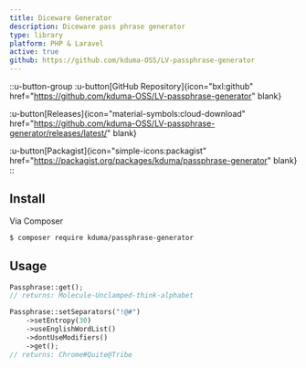 ```yaml
---
title: Diceware Generator
description: Diceware pass phrase generator
type: library
platform: PHP & Laravel
active: true
github: https://github.com/kduma-OSS/LV-passphrase-generator
---
```


::u-button-group
:u-button[GitHub Repository]{icon="bxl:github" href="https://github.com/kduma-OSS/LV-passphrase-generator" blank}

:u-button[Releases]{icon="material-symbols:cloud-download" href="https://github.com/kduma-OSS/LV-passphrase-generator/releases/latest/" blank}

:u-button[Packagist]{icon="simple-icons:packagist" href="https://packagist.org/packages/kduma/passphrase-generator" blank}
::

## Install

Via Composer

``` bash
$ composer require kduma/passphrase-generator
```

## Usage

``` php
Passphrase::get();
// returns: Molecule-Unclamped-think-alphabet

Passphrase::setSeparators("!@#")
    ->setEntropy(30)
    ->useEnglishWordList()
    ->dontUseModifiers()
    ->get();
// returns: Chrome#Quite@Tribe
```
